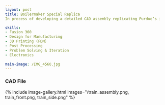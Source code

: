 ```yaml
---
layout: post
title: Boilermaker Special Replica 
In process of developing a detailed CAD assembly replicating Purdue’s iconic Boilermaker Special train. The project involves modeling individual components with attention to geometric accuracy, structural details, and realistic part interactions. The assembly focuses on parametric design, use of mates and constraints, and organization of a complex multi-part system. Future work includes incorporating functional wheels, drivetrain elements, and electronic components to simulate real train mechanisms, with the goal of enhancing both mechanical realism and potential prototyping capability

skills: 
- Fusion 360
- Design for Manufacturing 
- 3D Printing (FDM)
- Post Processing
- Problem Solving & Iteration
- Electronics
  
main-image: /IMG_4560.jpg
---
```


### CAD File
{% include image-gallery.html images="/train_assembly.png, train_front.png, train_side.png" %} 
